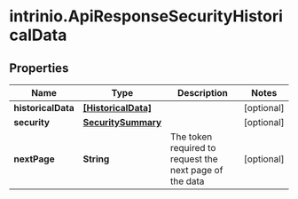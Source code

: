# intrinio.ApiResponseSecurityHistoricalData

## Properties
Name | Type | Description | Notes
------------ | ------------- | ------------- | -------------
**historicalData** | [**[HistoricalData]**](HistoricalData.md) |  | [optional] 
**security** | [**SecuritySummary**](SecuritySummary.md) |  | [optional] 
**nextPage** | **String** | The token required to request the next page of the data | [optional] 


